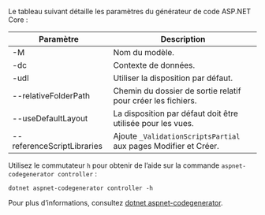 Le tableau suivant détaille les paramètres du générateur de code ASP.NET Core :

| Paramètre               | Description|
| ----------------- | ------------ |
| -M  | Nom du modèle. |
| -dc  | Contexte de données. |
| -udl | Utiliser la disposition par défaut. |
| --relativeFolderPath | Chemin du dossier de sortie relatif pour créer les fichiers. |
| --useDefaultLayout | La disposition par défaut doit être utilisée pour les vues. |
| --referenceScriptLibraries | Ajoute `_ValidationScriptsPartial` aux pages Modifier et Créer. |

Utilisez le commutateur `h` pour obtenir de l’aide sur la commande `aspnet-codegenerator controller` :

```dotnetcli
dotnet aspnet-codegenerator controller -h
```

Pour plus d’informations, consultez [dotnet aspnet-codegenerator](xref:fundamentals/tools/dotnet-aspnet-codegenerator).
